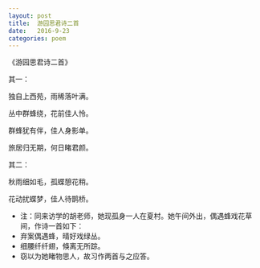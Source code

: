 ```yaml
---
layout: post
title:  游园思君诗二首
date:   2016-9-23
categories: poem
---
```

《游园思君诗二首》

其一：

独自上西苑，雨稀落叶满。

丛中群蜂绕，花前佳人怜。

群蜂犹有伴，佳人身影单。

旅居归无期，何日睹君颜。


其二：

秋雨细如毛，孤蝶憩花稍。

花动扰蝶梦，佳人待鹊桥。

<!--more-->

- 注：同来访学的胡老师，她现孤身一人在夏村。她午间外出，偶遇蜂戏花草间，作诗一首如下：
- 弃案偶遇蜂，晴好戏绿丛。
- 细腰纤纤翅，倏离无所踪。
- 窃以为她睹物思人，故习作两首与之应答。


